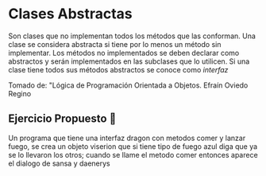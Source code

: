 # Clases Abstractas
Son clases que no implementan todos los métodos que las conforman. Una clase se considera abstracta si tiene por lo menos un método sin implementar. Los métodos no implementados se deben declarar como abstractos y serán implementados en las subclases que lo utilicen. Si una clase tiene todos sus métodos abstractos se conoce como *interfaz*

Tomado de: "Lógica de Programación Orientada a Objetos. Efraín Oviedo Regino

## Ejercicio Propuesto :dragon:
Un programa que tiene una interfaz dragon con metodos comer y lanzar fuego, se crea un objeto viserion que si tiene tipo de fuego azul diga que ya se lo llevaron los otros; cuando se llame el metodo comer entonces aparece el dialogo de sansa y daenerys
